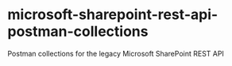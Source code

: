 # microsoft-sharepoint-rest-api-postman-collections
Postman collections for the legacy Microsoft SharePoint REST API
